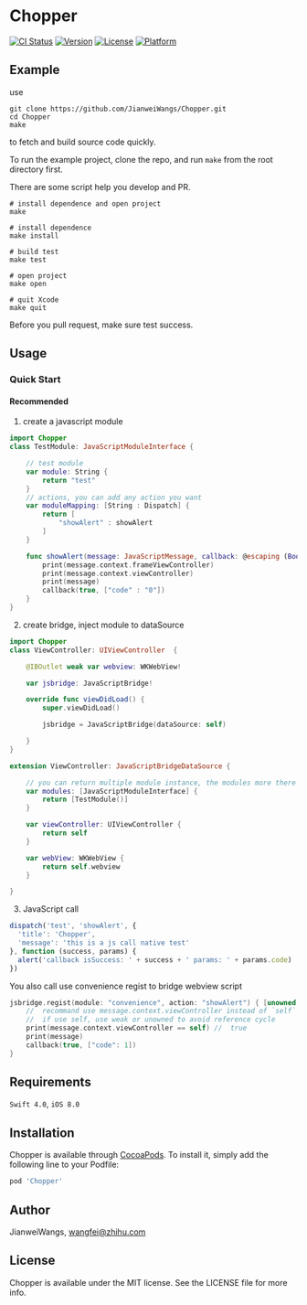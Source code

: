 # Chopper

[![CI Status](https://img.shields.io/travis/JianweiWangs/Chopper.svg?style=flat)](https://travis-ci.org/JianweiWangs/Chopper)
[![Version](https://img.shields.io/cocoapods/v/Chopper.svg?style=flat)](https://cocoapods.org/pods/Chopper)
[![License](https://img.shields.io/cocoapods/l/Chopper.svg?style=flat)](https://cocoapods.org/pods/Chopper)
[![Platform](https://img.shields.io/cocoapods/p/Chopper.svg?style=flat)](https://cocoapods.org/pods/Chopper)

## Example

use 
```
git clone https://github.com/JianweiWangs/Chopper.git
cd Chopper
make
```
to fetch and build source code quickly.

To run the example project, clone the repo, and run `make` from the root directory first.

There are some script help you develop and PR.

```make
# install dependence and open project
make

# install dependence
make install

# build test
make test

# open project
make open

# quit Xcode
make quit

```

Before you pull request, make sure test success.

## Usage

### Quick Start

#### Recommended
1. create a javascript module
```swift
import Chopper
class TestModule: JavaScriptModuleInterface {

    // test module
    var module: String {
        return "test"
    }
    // actions, you can add any action you want
    var moduleMapping: [String : Dispatch] {
        return [
            "showAlert" : showAlert
        ]
    }

    func showAlert(message: JavaScriptMessage, callback: @escaping (Bool, [String : Any]) -> Void) {
        print(message.context.frameViewController)
        print(message.context.viewController)
        print(message)
        callback(true, ["code" : "0"])
    }
}
```
2. create bridge, inject module to dataSource

```swift
import Chopper
class ViewController: UIViewController  {

    @IBOutlet weak var webview: WKWebView!

    var jsbridge: JavaScriptBridge!

    override func viewDidLoad() {
        super.viewDidLoad()

        jsbridge = JavaScriptBridge(dataSource: self)

    }
}

extension ViewController: JavaScriptBridgeDataSource {

    // you can return multiple module instance, the modules more there are, the more actions can be handle
    var modules: [JavaScriptModuleInterface] {
        return [TestModule()]
    }

    var viewController: UIViewController {
        return self
    }

    var webView: WKWebView {
        return self.webview
    }

}
```


3. JavaScript call
```javascript
dispatch('test', 'showAlert', {
  'title': 'Chopper',
  'message': 'this is a js call native test'
}, function (success, params) {
  alert('callback isSuccess: ' + success + ' params: ' + params.code)
})

```

You also call use convenience regist to bridge webview script

```swift
jsbridge.regist(module: "convenience", action: "showAlert") { [unowned self] (message, callback) in
    //  recommand use message.context.viewController instead of `self`
    //  if use self, use weak or unowned to avoid reference cycle
    print(message.context.viewController == self) //  true
    print(message)
    callback(true, ["code": 1])
}
```

## Requirements

`Swift 4.0`, `iOS 8.0`

## Installation

Chopper is available through [CocoaPods](https://cocoapods.org). To install
it, simply add the following line to your Podfile:

```ruby
pod 'Chopper'
```

## Author

JianweiWangs, wangfei@zhihu.com

## License

Chopper is available under the MIT license. See the LICENSE file for more info.
